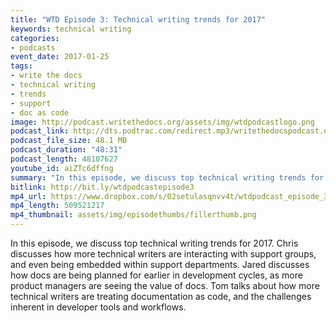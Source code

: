 ```yaml
---
title: "WTD Episode 3: Technical writing trends for 2017"
keywords: technical writing
categories:
- podcasts
event_date: 2017-01-25
tags:
- write the docs
- technical writing
- trends
- support
- doc as code
image: http://podcast.writethedocs.org/assets/img/wtdpodcastlogo.png
podcast_link: http://dts.podtrac.com/redirect.mp3/writethedocspodcast.org/wtd_episode_3.mp3
podcast_file_size: 48.1 MB
podcast_duration: "48:31"
podcast_length: 48107627
youtube_id: aiZTc6dffng
summary: "In this episode, we discuss top technical writing trends for 2017. Chris discusses how more technical writers are interacting with support groups, and even being embedded within support departments. Jared discusses how docs are being planned for earlier in development cycles, as more product managers are seeing the value of docs. Tom talks about how more technical writers are treating documentation as code, and the challenges inherent in developer tools and workflows."
bitlink: http://bit.ly/wtdpodcastepisode3
mp4_url: https://www.dropbox.com/s/02setulasqnvv4t/wtdpodcast_episode_3_trends.mp4
mp4_length: 509521217
mp4_thumbnail: assets/img/episodethumbs/fillerthumb.png
---
```


In this episode, we discuss top technical writing trends for 2017. Chris discusses how more technical writers are interacting with support groups, and even being embedded within support departments. Jared discusses how docs are being planned for earlier in development cycles, as more product managers are seeing the value of docs. Tom talks about how more technical writers are treating documentation as code, and the challenges inherent in developer tools and workflows.
